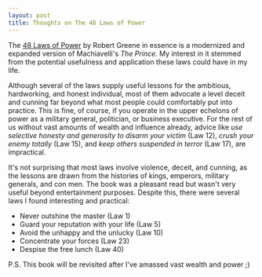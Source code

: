 ```yaml
---
layout: post
title: Thoughts on The 48 Laws of Power
---
```


The [48 Laws of Power](https://amzn.to/3etuZzi) by Robert Greene in essence is a modernized and expanded
version of Machiavelli's _The Prince_. My interest in it stemmed from the
potential usefulness and application these laws could have in my life.

Although several of the laws supply useful lessons for the ambitious,
hardworking, and honest individual, most of them advocate a level deceit
and cunning far beyond what most people could comfortably put into practice.
This is fine, of course, if you operate in the upper echelons of power as a
military general, politician, or business executive. For the rest of us without
vast amounts of wealth and influence already, advice like _use selective honesty
and generosity to disarm your victim_ (Law 12), _crush your enemy totally_ (Law
15), and _keep others suspended in terror_ (Law 17), are impractical.

It's not surprising that most laws involve violence, deceit, and cunning, as the
lessons are drawn from the histories of kings, emperors, military generals, and
con men. The book was a pleasant read but wasn't very useful beyond
entertainment purposes. Despite this, there were several laws I found interesting and
practical:

- Never outshine the master (Law 1)
- Guard your reputation with your life (Law 5)
- Avoid the unhappy and the unlucky (Law 10)
- Concentrate your forces (Law 23)
- Despise the free lunch (Law 40)

P.S. This book will be revisited after I've amassed vast wealth and power ;)
